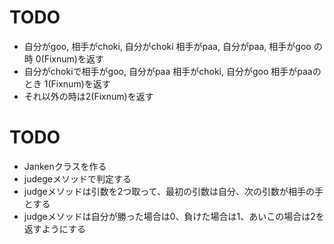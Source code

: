 # TODO
* 自分がgoo, 相手がchoki, 自分がchoki 相手がpaa, 自分がpaa, 相手がgoo の時 0(Fixnum)を返す
* 自分がchokiで相手がgoo, 自分がpaa 相手がchoki, 自分がgoo 相手がpaaのとき 1(Fixnum)を返す
* それ以外の時は2(Fixnum)を返す

# TODO
* Jankenクラスを作る
* judegeメソッドで判定する
* judgeメソッドは引数を2つ取って、最初の引数は自分、次の引数が相手の手とする
* judgeメソッドは自分が勝った場合は0、負けた場合は1、あいこの場合は2を返すようにする

